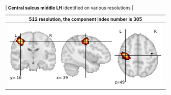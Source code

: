 


| **Central sulcus middle LH** identified on various resolutions |

| 512 resolution, the component index number is 305|  
|:---:|  
| ![Component 512](../512/final/305.jpg "From component 512: Central sulcus middle LH") |